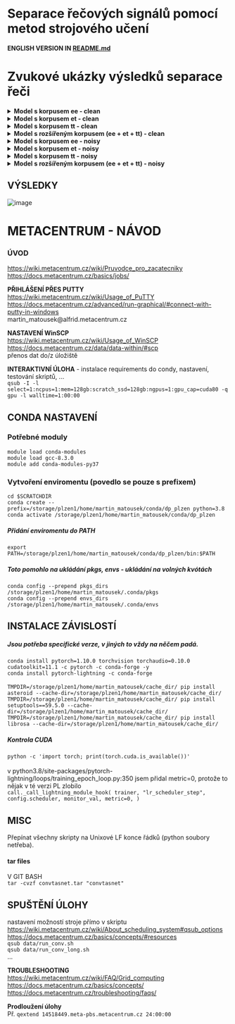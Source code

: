 # Separace řečových signálů pomocí metod strojového učení
<b>ENGLISH VERSION IN [README.md](https://github.com/MartinMatousek/DP/blob/main/README.md)</b>
# Zvukové ukázky výsledků separace řeči

<details> 
	<summary><b> Model s korpusem ee - clean</b></summary>

<details>
  <summary>ENG + ENG</summary>


https://user-images.githubusercontent.com/28596569/236252891-6e6d3c8e-df88-4df7-8415-6ee2848fc0a1.mp4


https://user-images.githubusercontent.com/28596569/236252901-fee3a8c8-218e-44ab-be95-3656bfa3fc5e.mp4


https://user-images.githubusercontent.com/28596569/236252906-2f38245d-b9ad-408a-9b59-de07328ec994.mp4

</details>
<details>
  <summary>ENG + TAI</summary>


https://user-images.githubusercontent.com/28596569/236252788-151db101-5112-4ee8-876f-3d3da93437ae.mp4


https://user-images.githubusercontent.com/28596569/236252797-81629d39-4d34-4087-8c6e-5d77ef1e75c2.mp4


https://user-images.githubusercontent.com/28596569/236252800-a23e1347-b65e-4aa2-9261-9a56ab24df82.mp4

</details>
<details>
  <summary>TAI + TAI</summary>


https://user-images.githubusercontent.com/28596569/236253012-bc2c0d37-87b2-496b-838d-b6d2bc49dcfe.mp4


https://user-images.githubusercontent.com/28596569/236253018-12e0e4fa-dd8c-4aaf-bca9-cee14fb346cb.mp4


https://user-images.githubusercontent.com/28596569/236253021-f2897fbc-4980-417f-ac97-896e7dd4fec4.mp4

</details>
</details>

<details> 
	<summary><b> Model s korpusem et - clean</b></summary>
<details>
  <summary>ENG + ENG</summary>


https://user-images.githubusercontent.com/28596569/235618837-dc102bae-c5df-44ed-8c2e-590905e0f0b4.mp4


https://user-images.githubusercontent.com/28596569/235618840-787e37ad-5607-463a-ad66-4d35c30ecd67.mp4


https://user-images.githubusercontent.com/28596569/235618844-f00648bf-0a87-4f70-abc1-141657a406de.mp4



</details>
<details>
  <summary>ENG + TAI</summary>

https://user-images.githubusercontent.com/28596569/235614026-06d42b3f-a655-4f62-b3b9-7847ed3a8033.mp4


https://user-images.githubusercontent.com/28596569/235615245-762c5e14-d943-41c9-bc44-39f9d007258a.mp4


https://user-images.githubusercontent.com/28596569/235615248-dd71d7e0-a885-446b-a03e-94bd1704b610.mp4

</details>
<details>
  <summary>TAI + TAI</summary>


https://user-images.githubusercontent.com/28596569/235619051-8357d566-6f09-455d-92bf-d965f7b40acc.mp4


https://user-images.githubusercontent.com/28596569/235619055-047a8e81-e08b-4fde-b144-ca5201e8ea39.mp4


https://user-images.githubusercontent.com/28596569/235619057-ebc1b28f-b2d5-490a-a8db-2407c7079f08.mp4

</details>
</details>

<details> 
	<summary><b> Model s korpusem tt - clean</b></summary>

<details>
  <summary>ENG + ENG</summary>


https://user-images.githubusercontent.com/28596569/236253178-1e2c7c16-aac1-4eb7-a4c1-61381ac2bbd1.mp4


https://user-images.githubusercontent.com/28596569/236253184-9f335327-6ede-4887-890b-8b01cdf73bd8.mp4


https://user-images.githubusercontent.com/28596569/236253185-8b8f6785-998e-42f4-af24-e5ec62df72bd.mp4

</details>
<details>
  <summary>ENG + TAI</summary>


https://user-images.githubusercontent.com/28596569/236253258-9237a771-bdca-463b-937b-fb157222ab11.mp4


https://user-images.githubusercontent.com/28596569/236253261-ae896146-c378-4bf4-b4df-8a8645c86d1c.mp4


https://user-images.githubusercontent.com/28596569/236253263-a0ad6b56-cf28-4ec3-a62c-5457f65ca6e5.mp4

</details>
<details>
  <summary>TAI + TAI</summary>


https://user-images.githubusercontent.com/28596569/236253368-952ab688-e4be-4f21-b192-a110643c8f4c.mp4


https://user-images.githubusercontent.com/28596569/236253372-70012a6a-ea1f-4d79-bcec-3a3c2f9827de.mp4


https://user-images.githubusercontent.com/28596569/236253375-16815c7f-8f38-4a42-9f62-e7910cf41f96.mp4

</details>
</details>

<details> 
	<summary><b> Model s rozšířeným korpusem (ee + et + tt) - clean</b></summary>

<details>
  <summary>ENG + ENG</summary>


https://user-images.githubusercontent.com/28596569/235621410-6c5df439-71b5-457c-ba11-505758f239a7.mp4


https://user-images.githubusercontent.com/28596569/235621413-a85e0c00-28d1-4dec-912a-7023c1e12583.mp4


https://user-images.githubusercontent.com/28596569/235621415-26a74fcb-e93a-4981-9500-b52f9c0a1b14.mp4

</details>
<details>
  <summary>ENG + TAI</summary>


https://user-images.githubusercontent.com/28596569/235621285-bbdc81e2-c492-4111-aa6c-764a1484a7ef.mp4


https://user-images.githubusercontent.com/28596569/235621288-afb263bf-8fc5-4258-90da-1c6578c76900.mp4


https://user-images.githubusercontent.com/28596569/235621291-e3b96cf1-a3d0-4f89-afb5-2e1d67d7d8d9.mp4

</details>
<details>
  <summary>TAI + TAI</summary>


https://user-images.githubusercontent.com/28596569/235621854-196ebd8f-1789-47ac-9003-9186b3c93e63.mp4


https://user-images.githubusercontent.com/28596569/235621856-0231ec63-27a9-4a70-b613-20c7b988ebad.mp4


https://user-images.githubusercontent.com/28596569/235621859-84446477-c039-4792-867a-4f4d9b41398e.mp4

</details>
</details>

<details> 
	<summary><b> Model s korpusem ee - noisy</b></summary>

<details>
  <summary>ENG + ENG</summary>


https://user-images.githubusercontent.com/28596569/236253490-8748f870-b7ae-4c7a-97dc-4438e7b28406.mp4


https://user-images.githubusercontent.com/28596569/236253494-ac48666a-da3e-477c-a7b1-687e1b1002e1.mp4


https://user-images.githubusercontent.com/28596569/236253498-bd6c02dc-f013-4206-b529-618c3689e47f.mp4

</details>
<details>
  <summary>ENG + TAI</summary>


https://user-images.githubusercontent.com/28596569/236253551-3dde66c3-dc69-461b-8506-384e22dae874.mp4


https://user-images.githubusercontent.com/28596569/236253554-79b245e6-37ed-4feb-9e1a-b1adab45d550.mp4


https://user-images.githubusercontent.com/28596569/236253556-2d89cf17-9dff-471a-8651-09d2fcb7e441.mp4

</details>
<details>
  <summary>TAI + TAI</summary>


https://user-images.githubusercontent.com/28596569/236253608-5c781c6c-682b-4590-90f4-9fbadf83f70d.mp4


https://user-images.githubusercontent.com/28596569/236253618-5fb99665-f1d8-45f1-81b7-d595d71707a5.mp4


https://user-images.githubusercontent.com/28596569/236253620-96b3ba4e-d231-4463-aea4-b4cbe5be8ced.mp4

</details>
</details>

<details> 
	<summary><b> Model s korpusem et - noisy</b></summary>

<details>
  <summary>ENG + ENG</summary>


https://user-images.githubusercontent.com/28596569/235619488-6152a2b5-ec08-42d9-ac2b-e0f1a8907c3a.mp4


https://user-images.githubusercontent.com/28596569/235619491-2296b373-9f53-4700-ac94-71e53eb9743e.mp4


https://user-images.githubusercontent.com/28596569/235619494-30be71c8-2756-4a2b-b6d8-05882f43ff99.mp4

</details>
<details>
  <summary>ENG + TAI</summary>


https://user-images.githubusercontent.com/28596569/235619344-dbf52591-116c-4c93-8250-3c9b076d8e8a.mp4


https://user-images.githubusercontent.com/28596569/235619347-16bf5c40-b556-4b8b-a8b3-7ccc627e1783.mp4


https://user-images.githubusercontent.com/28596569/235619351-f2d4df2d-d9ba-414c-be86-4d9e8b589d8a.mp4

</details>
<details>
  <summary>TAI + TAI</summary>


https://user-images.githubusercontent.com/28596569/235619675-a9e411a1-7d13-4e0c-a853-457f5ede8ff5.mp4


https://user-images.githubusercontent.com/28596569/235619677-9bad99e7-f20d-4f12-a2b2-36ec8a128fd0.mp4


https://user-images.githubusercontent.com/28596569/235619679-783512ec-d4cb-49e9-8fa2-35d11e891a5f.mp4

</details>
</details>

<details> 
	<summary><b> Model s korpusem tt - noisy</b></summary>

<details>
  <summary>ENG + ENG</summary>


https://user-images.githubusercontent.com/28596569/236253709-c68a57da-7025-4634-8bb3-68a044a3cf85.mp4


https://user-images.githubusercontent.com/28596569/236253714-d4db24af-a1ed-4146-9ec4-7f1996d46fa5.mp4


https://user-images.githubusercontent.com/28596569/236253718-eab06312-e322-41d4-8c30-4a06898c3bb8.mp4

</details>
<details>
  <summary>ENG + TAI</summary>


https://user-images.githubusercontent.com/28596569/236253773-b5fe872b-140a-4121-94c5-4753c9f2d276.mp4


https://user-images.githubusercontent.com/28596569/236253777-78ded6c9-1371-4ff6-bffa-b2bfe623e84e.mp4


https://user-images.githubusercontent.com/28596569/236253780-7e77ef83-92a9-4dd3-bf32-e64e2be9fdfd.mp4

</details>
<details>
  <summary>TAI + TAI</summary>


https://user-images.githubusercontent.com/28596569/236253819-95c1f295-8507-4ddb-a404-3e4137898980.mp4


https://user-images.githubusercontent.com/28596569/236253825-ad06482a-f8c1-497c-80bc-a10994af14d1.mp4


https://user-images.githubusercontent.com/28596569/236253826-1a53d6d2-8a7b-40b6-b5d2-f869fc1752a8.mp4

</details>
</details>

<details> 
	<summary><b> Model s rozšířeným korpusem (ee + et + tt) - noisy</b></summary>

<details>
  <summary>ENG + ENG</summary>


https://user-images.githubusercontent.com/28596569/235620304-19193a93-9f42-4de2-8c3b-b9cb0bd1b5a5.mp4


https://user-images.githubusercontent.com/28596569/235620307-94b765cb-a375-4284-a9f5-7755ecdc3a76.mp4


https://user-images.githubusercontent.com/28596569/235620309-6cb5f273-9310-4513-8cde-dcadc009ce65.mp4

</details>
<details>
  <summary>ENG + TAI</summary>


https://user-images.githubusercontent.com/28596569/235620105-87b1c79f-69e3-4306-b962-7b1c09d96aec.mp4


https://user-images.githubusercontent.com/28596569/235620110-96050c95-bf12-4f3c-80c8-580ab582f49e.mp4


https://user-images.githubusercontent.com/28596569/235620115-5704c36a-4e57-481c-9e16-c967df15b374.mp4

</details>
<details>
  <summary>TAI + TAI</summary>


https://user-images.githubusercontent.com/28596569/235621074-f5750828-8749-44db-807d-c3bde3666e04.mp4


https://user-images.githubusercontent.com/28596569/235621079-ac8046e0-00a1-48e2-ad5a-aa8253b32a9a.mp4


https://user-images.githubusercontent.com/28596569/235621077-70716e1d-b8ec-4e88-896b-64dc0d383838.mp4

</details>
</details>

## VÝSLEDKY
![image](https://user-images.githubusercontent.com/28596569/234551926-0b495e1d-8e81-4ffb-a7d9-c6a92fc55477.png)

# METACENTRUM - NÁVOD
### ÚVOD
https://wiki.metacentrum.cz/wiki/Pruvodce_pro_zacatecniky<br/>
https://docs.metacentrum.cz/basics/jobs/<br/>

<b>PŘIHLÁŠENÍ PŘES PUTTY</b><br/>
https://wiki.metacentrum.cz/wiki/Usage_of_PuTTY<br/>
https://docs.metacentrum.cz/advanced/run-graphical/#connect-with-putty-in-windows<br/>
martin_matousek@<t/>alfrid.metacentrum.cz

<b>NASTAVENÍ WinSCP</b><br/>
https://wiki.metacentrum.cz/wiki/Usage_of_WinSCP<br/>
https://docs.metacentrum.cz/data/data-within/#scp<br/>
přenos dat do/z úložiště

<b>INTERAKTIVNÍ ÚLOHA</b> - instalace requirements do condy, nastavení, testování skriptů, ...<br/>
`qsub -I -l select=1:ncpus=1:mem=128gb:scratch_ssd=128gb:ngpus=1:gpu_cap=cuda80 -q gpu -l walltime=1:00:00`

## CONDA NASTAVENÍ
### Potřebné moduly
`module load conda-modules`<br/>
`module load gcc-8.3.0`<br/>
`module add conda-modules-py37`

### Vytvoření enviromentu (povedlo se pouze s prefixem)
`cd $SCRATCHDIR`<br/>
`conda create --prefix=/storage/plzen1/home/martin_matousek/conda/dp_plzen python=3.8`<br/>
`conda activate /storage/plzen1/home/martin_matousek/conda/dp_plzen`

##### Přidání enviromentu do PATH
`export PATH=/storage/plzen1/home/martin_matousek/conda/dp_plzen/bin:$PATH`

##### Toto pomohlo na ukládání pkgs, envs - ukládání na volných kvótách
`conda config --prepend pkgs_dirs /storage/plzen1/home/martin_matousek/.conda/pkgs`<br/>
`conda config --prepend envs_dirs /storage/plzen1/home/martin_matousek/.conda/envs`


## INSTALACE ZÁVISLOSTÍ
##### Jsou potřeba specifické verze, v jiných to vždy na něčem padá.
`conda install pytorch=1.10.0 torchvision torchaudio=0.10.0 cudatoolkit=11.1 -c pytorch -c conda-forge -y`<br/>
`conda install pytorch-lightning -c conda-forge`<br/><br/>
`TMPDIR=/storage/plzen1/home/martin_matousek/cache_dir/ pip install asteroid --cache-dir=/storage/plzen1/home/martin_matousek/cache_dir/`<br/>
`TMPDIR=/storage/plzen1/home/martin_matousek/cache_dir/ pip install setuptools==59.5.0 --cache-dir=/storage/plzen1/home/martin_matousek/cache_dir/`<br/>
`TMPDIR=/storage/plzen1/home/martin_matousek/cache_dir/ pip install librosa --cache-dir=/storage/plzen1/home/martin_matousek/cache_dir/`

##### Kontrola CUDA
`python -c 'import torch; print(torch.cuda.is_available())'`<br/><br/>
v python3.8/site-packages/pytorch-lightning/loops/training_epoch_loop.py:350
jsem přidal metric=0, protože to nějak v té verzi PL zlobilo<br/>
`call._call_lightning_module_hook(
                    trainer,
                    "lr_scheduler_step",
                    config.scheduler,
                    monitor_val,
					metric=0,
                )`

## MISC
Přepínat všechny skripty na Unixové LF konce řádků (python soubory netřeba).

#### tar files
V GIT BASH<br/>
`tar -cvzf convtasnet.tar "convtasnet"`

## SPUŠTĚNÍ ÚLOHY
nastavení možností stroje přímo v skriptu<br/>
https://wiki.metacentrum.cz/wiki/About_scheduling_system#qsub_options<br/>
https://docs.metacentrum.cz/basics/concepts/#resources<br/>
`qsub data/run_conv.sh`<br/>
`qsub data/run_conv_long.sh`<br/>
...

<b>TROUBLESHOOTING</b><br/>
https://wiki.metacentrum.cz/wiki/FAQ/Grid_computing<br/>
https://docs.metacentrum.cz/basics/concepts/<br/>
https://docs.metacentrum.cz/troubleshooting/faqs/

<b>Prodloužení úlohy</b><br/>
Př. `qextend 14518449.meta-pbs.metacentrum.cz 24:00:00`
